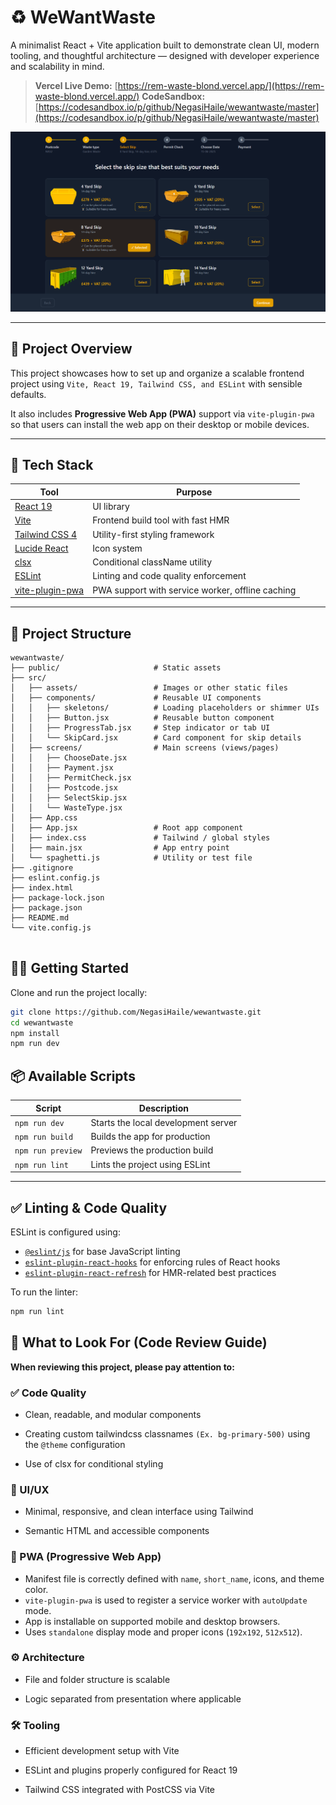 # ♻️ WeWantWaste

A minimalist React + Vite application built to demonstrate clean UI, modern tooling, and thoughtful architecture — designed with developer experience and scalability in mind.

> **Vercel Live Demo:** [https://rem-waste-blond.vercel.app/](https://rem-waste-blond.vercel.app/)
> **CodeSandbox:** [https://codesandbox.io/p/github/NegasiHaile/wewantwaste/master](https://codesandbox.io/p/github/NegasiHaile/wewantwaste/master)

![Desktop view](/public/desktop.png)

---

## 📌 Project Overview

This project showcases how to set up and organize a scalable frontend project using `Vite, React 19, Tailwind CSS, and ESLint` with sensible defaults.

It also includes **Progressive Web App (PWA)** support via `vite-plugin-pwa` so that users can install the web app on their desktop or mobile devices.

---

## 🚀 Tech Stack

| Tool                                                 | Purpose                                          |
| ---------------------------------------------------- | ------------------------------------------------ |
| [React 19](https://react.dev/)                       | UI library                                       |
| [Vite](https://vitejs.dev/)                          | Frontend build tool with fast HMR                |
| [Tailwind CSS 4](https://tailwindcss.com/)           | Utility-first styling framework                  |
| [Lucide React](https://lucide.dev/)                  | Icon system                                      |
| [clsx](https://github.com/lukeed/clsx)               | Conditional className utility                    |
| [ESLint](https://eslint.org/)                        | Linting and code quality enforcement             |
| [vite-plugin-pwa](https://vite-pwa-org.netlify.app/) | PWA support with service worker, offline caching |

---

## 📁 Project Structure

```
wewantwaste/
├── public/                     # Static assets
├── src/
│   ├── assets/                 # Images or other static files
│   ├── components/             # Reusable UI components
│   │   ├── skeletons/          # Loading placeholders or shimmer UIs
│   │   ├── Button.jsx          # Reusable button component
│   │   ├── ProgressTab.jsx     # Step indicator or tab UI
│   │   └── SkipCard.jsx        # Card component for skip details
│   ├── screens/                # Main screens (views/pages)
│   │   ├── ChooseDate.jsx
│   │   ├── Payment.jsx
│   │   ├── PermitCheck.jsx
│   │   ├── Postcode.jsx
│   │   ├── SelectSkip.jsx
│   │   └── WasteType.jsx
│   ├── App.css
│   ├── App.jsx                 # Root app component
│   ├── index.css               # Tailwind / global styles
│   ├── main.jsx                # App entry point
│   └── spaghetti.js            # Utility or test file
├── .gitignore
├── eslint.config.js
├── index.html
├── package-lock.json
├── package.json
├── README.md
└── vite.config.js


```

## 🧑‍💻 Getting Started

Clone and run the project locally:

```bash
git clone https://github.com/NegasiHaile/wewantwaste.git
cd wewantwaste
npm install
npm run dev
```

## 📦 Available Scripts

| Script            | Description                         |
| ----------------- | ----------------------------------- |
| `npm run dev`     | Starts the local development server |
| `npm run build`   | Builds the app for production       |
| `npm run preview` | Previews the production build       |
| `npm run lint`    | Lints the project using ESLint      |

---

## ✅ Linting & Code Quality

ESLint is configured using:

- [`@eslint/js`](https://www.npmjs.com/package/@eslint/js) for base JavaScript linting
- [`eslint-plugin-react-hooks`](https://www.npmjs.com/package/eslint-plugin-react-hooks) for enforcing rules of React hooks
- [`eslint-plugin-react-refresh`](https://www.npmjs.com/package/eslint-plugin-react-refresh) for HMR-related best practices

To run the linter:

```bash
npm run lint

```

## 🎯 What to Look For (Code Review Guide)

**When reviewing this project, please pay attention to:**

### ✅ Code Quality

- Clean, readable, and modular components

- Creating custom tailwindcss classnames `(Ex. bg-primary-500)` using the `@theme` configuration

- Use of clsx for conditional styling

### 🎨 UI/UX

- Minimal, responsive, and clean interface using Tailwind

- Semantic HTML and accessible components

### 📱 PWA (Progressive Web App)

- Manifest file is correctly defined with `name`, `short_name`, icons, and theme color.
- `vite-plugin-pwa` is used to register a service worker with `autoUpdate` mode.
- App is installable on supported mobile and desktop browsers.
- Uses `standalone` display mode and proper icons (`192x192`, `512x512`).

### ⚙️ Architecture

- File and folder structure is scalable

- Logic separated from presentation where applicable

### 🛠️ Tooling

- Efficient development setup with Vite

- ESLint and plugins properly configured for React 19

- Tailwind CSS integrated with PostCSS via Vite
